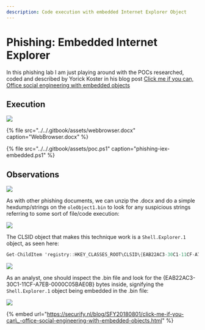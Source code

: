 ```yaml
---
description: Code execution with embedded Internet Explorer Object
---
```


# Phishing: Embedded Internet Explorer

In this phishing lab I am just playing around with the POCs researched, coded and described by Yorick Koster in his blog post [Click me if you can, Office social engineering with embedded objects](https://securify.nl/blog/SFY20180801/click-me-if-you-can_-office-social-engineering-with-embedded-objects.html)

## Execution

![](../../.gitbook/assets/phishing-iex-video.gif)

{% file src="../../.gitbook/assets/webbrowser.docx" caption="WebBrowser.docx" %}

{% file src="../../.gitbook/assets/poc.ps1" caption="phishing-iex-embedded.ps1" %}

## Observations

![](../../.gitbook/assets/phishing-iex-ancestry.png)

As with other phishing documents, we can unzip the .docx and do a simple hexdump/strings on the `oleObject1.bin` to look for any suspicious strings referring to some sort of file/code execution:

![](../../.gitbook/assets/phishing-iex-olebin.png)

The CLSID object that makes this technique work is a `Shell.Explorer.1` object, as seen here:

```csharp
Get-ChildItem 'registry::HKEY_CLASSES_ROOT\CLSID\{EAB22AC3-30C1-11CF-A7EB-0000C05BAE0B}'
```

![](../../.gitbook/assets/phishing-explorer-obj.png)

As an analyst, one should inspect the .bin file and look for the {EAB22AC3-30C1-11CF-A7EB-0000C05BAE0B} bytes inside, signifying the `Shell.Explorer.1` object being embedded in the .bin file:

![](../../.gitbook/assets/phishing-clsid.png)

{% embed url="https://securify.nl/blog/SFY20180801/click-me-if-you-can\_-office-social-engineering-with-embedded-objects.html" %}

  


